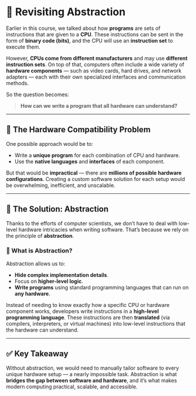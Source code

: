 # 🧠 Revisiting Abstraction

Earlier in this course, we talked about how **programs** are sets of instructions that are given to a **CPU**. These instructions can be sent in the form of **binary code (bits)**, and the CPU will use an **instruction set** to execute them.

However, **CPUs come from different manufacturers** and may use **different instruction sets**. On top of that, computers often include a wide variety of **hardware components** — such as video cards, hard drives, and network adapters — each with their own specialized interfaces and communication methods.

So the question becomes:

> **How can we write a program that all hardware can understand?**

---

## 🔀 The Hardware Compatibility Problem

One possible approach would be to:
- Write a **unique program** for each combination of CPU and hardware.
- Use the **native languages** and **interfaces** of each component.

But that would be **impractical** — there are **millions of possible hardware configurations**. Creating a custom software solution for each setup would be overwhelming, inefficient, and unscalable.

---

## 🧩 The Solution: Abstraction

Thanks to the efforts of computer scientists, we don’t have to deal with low-level hardware intricacies when writing software. That’s because we rely on the principle of **abstraction**.

### 🧱 What is Abstraction?

Abstraction allows us to:
- **Hide complex implementation details**.
- Focus on **higher-level logic**.
- **Write programs** using standard programming languages that can run on **any hardware**.

Instead of needing to know exactly how a specific CPU or hardware component works, developers write instructions in a **high-level programming language**. These instructions are then **translated** (via compilers, interpreters, or virtual machines) into low-level instructions that the hardware can understand.

---

## ✅ Key Takeaway

Without abstraction, we would need to manually tailor software to every unique hardware setup — a nearly impossible task. Abstraction is what **bridges the gap between software and hardware**, and it’s what makes modern computing practical, scalable, and accessible.

